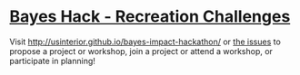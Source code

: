 # [Bayes Hack - Recreation Challenges](http://bayeshack.org/prompts)

Visit http://usinterior.github.io/bayes-impact-hackathon/ or [the issues](https://github.com/usinterior/hackathon/issues) to propose a project or workshop, join a project or attend a workshop, or participate in planning!
